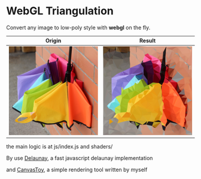 # WebGL Triangulation

Convert any image to low-poly style with **webgl** on the fly.

|    Origin     |     Result      |
| :-----------: | :-------------: |
| ![](show.png) | ![](result.png) |

the main logic is at js/index.js and shaders/

By use [Delaunay](https://github.com/ironwallaby/delaunay), a fast javascript delaunay implementation

and [CanvasToy](https://github.com/Danielhu229/CanvasToy), a simple rendering tool written by myself
